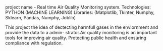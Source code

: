 project name - Real time Air Quality Monitoring system.
Technologies: PYTHON (MACHINE LEARNING)
Libraries: (Matplotlib, Tkinter, Numphy, Sklearn, 
            Pandas, Numphy, Joblib)


This project the idea of dectecting harmfull gases 
in the enviornment and provide the data to a admin-
strator.Air quality monitoring is an important tools
for improving air quality. Protecting public health
and ensuring compliance with regulation.
